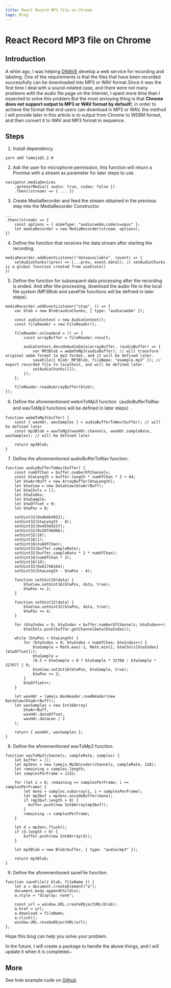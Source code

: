 ```yaml
---
title: React Record MP3 file on Chrome
tags: Blog
---
```

# React Record MP3 file on Chrome

## Introduction
A while ago, I was helping [DWAVE](https://dwave.cc/) develop a web service for recording and labeling. One of the requirements is that the files that have been recorded successfully can be downloaded into MP3 or WAV format.Since it was the first time I deal with a sound-related case, and there were not many problems with the audio file page on the Internet, I spent more time than I expected to solve this problem.But the most annoying thing is that **Chrome does not support output to MP3 or WAV format by default!**, in order to achieve the format that end users can download in MP3 or WAV, the method I will provide later in this article is to output from Chrome to WEBM format, and then convert it to WAV and MP3 format in sequence.



## Steps
1. Install dependency.
```bash=
yarn add lamejs@1.2.0
```

2. Ask the user for microphone permission, this function will return a Promise with a stream as parameter for later steps to use.
```javascript=
navigator.mediaDevices
    .getUserMedia({ audio: true, video: false })
    .then((stream) => { ... })
```

3. Create MediaRecorder and feed the stream obtained in the previous step into the MediaRecorder Constructor.
```javascript=
...
.then((stream) => {
    const options = { mimeType: "audio/webm;codecs=opus" };
    let mediaRecorder = new MediaRecorder(stream, options);  
})
```

4. Define the function that receives the data stream after starting the recording.
```javascript=
mediaRecorder.addEventListener("dataavailable", (event) => {
    setAudioChunks((prev) => [...prev, event.data]); // setAudioChucks is a global function created from useState()
})

```

5. Define the function for subsequent data processing after the recording is ended. And after the processing, download the audio file to the local file system (MP3Blob and saveFile functions will be defined in later steps).
```javascript=
mediaRecorder.addEventListener("stop", () => {
    var blob = new Blob(audioChunks, { type: "audio/webm" });

    const audioContext = new AudioContext();
    const fileReader = new FileReader();

    fileReader.onloadend = () => {
        const arrayBuffer = fileReader.result; 

        audioContext.decodeAudioData(arrayBuffer, (audioBuffer) => {
            var MP3Blob = webmToMp3(audioBuffer); // will transform original webm format to mp3 format, and it will be defined later.
            saveFile({ blob: MP3Blob, fileName: "example.mp3" }); // export recorded file to localhost, and will be defined later.
            setAudioChunks([]);
        });
    };

    fileReader.readAsArrayBuffer(blob);
});

```

6. Define the aforementioned webmToMp3 function（audioBufferToWav and wavToMp3 functions will be defined in later steps）.
```javascript=
function webmToMp3(buffer) {
    const { wavHdr, wavSamples } = audioBufferToWav(buffer); // will be defined later
    const mp3Blob = wavToMp3(wavHdr.channels, wavHdr.sampleRate, wavSamples); // will be defined later

    return mp3Blob;
}
```

7. Define the aforementioned audioBufferToWav function.
```javascript=
function audioBufferToWav(buffer) {
    const numOfChan = buffer.numberOfChannels;
    const btwLength = buffer.length * numOfChan * 2 + 44;
    let btwArrBuff = new ArrayBuffer(btwLength);
    let btwView = new DataView(btwArrBuff);
    let btwChnls = [];
    let btwIndex;
    let btwSample;
    let btwOffset = 0;
    let btwPos = 0;
    
    setUint32(0x46464952); 
    setUint32(btwLength - 8);
    setUint32(0x45564157);
    setUint32(0x20746d66);
    setUint32(16);
    setUint16(1);
    setUint16(numOfChan);
    setUint32(buffer.sampleRate);
    setUint32(buffer.sampleRate * 2 * numOfChan);
    setUint16(numOfChan * 2);
    setUint16(16);
    setUint32(0x61746164);
    setUint32(btwLength - btwPos - 4);

    function setUint16(data) {
        btwView.setUint16(btwPos, data, true);
        btwPos += 2;
    }

    function setUint32(data) {
        btwView.setUint32(btwPos, data, true);
        btwPos += 4;
    }

    for (btwIndex = 0; btwIndex < buffer.numberOfChannels; btwIndex++)
        btwChnls.push(buffer.getChannelData(btwIndex));

    while (btwPos < btwLength) {
        for (btwIndex = 0; btwIndex < numOfChan; btwIndex++) {
            btwSample = Math.max(-1, Math.min(1, btwChnls[btwIndex][btwOffset])); 
            btwSample =
            (0.5 + btwSample < 0 ? btwSample * 32768 : btwSample * 32767) | 0; 
            btwView.setInt16(btwPos, btwSample, true);
            btwPos += 2;
        }
        btwOffset++;
    }

    let wavHdr = lamejs.WavHeader.readHeader(new DataView(btwArrBuff));
    let wavSamples = new Int16Array(
        btwArrBuff,
        wavHdr.dataOffset,
        wavHdr.dataLen / 2
    );

    return { wavHdr, wavSamples };
}
```

8. Define the aforementioned wavToMp3 function.
```javascript=
function wavToMp3(channels, sampleRate, samples) {
    let buffer = [];
    let mp3enc = new lamejs.Mp3Encoder(channels, sampleRate, 128);
    let remaining = samples.length;
    let samplesPerFrame = 1152;
    
    for (let i = 0; remaining >= samplesPerFrame; i += samplesPerFrame) {
        let mono = samples.subarray(i, i + samplesPerFrame);
        let mp3buf = mp3enc.encodeBuffer(mono);
        if (mp3buf.length > 0) {
          buffer.push(new Int8Array(mp3buf));
        }
        remaining -= samplesPerFrame;
    }
    
    let d = mp3enc.flush();
    if (d.length > 0) {
        buffer.push(new Int8Array(d));
    }

    let mp3Blob = new Blob(buffer, { type: "audio/mp3" });

    return mp3Blob;
}

```

9. Define the aforementioned saveFile function.
```javascript=
function saveFile({ blob, fileName }) {
    let a = document.createElement("a");
    document.body.appendChild(a);
    a.style = "display: none";

    const url = window.URL.createObjectURL(blob);
    a.href = url;
    a.download = fileName;
    a.click();
    window.URL.revokeObjectURL(url);
};

```

Hope this blog can help you solve your problem. 

In the future, I will create a package to handle the above things, and I will update it when it is completed~

## More
See hole example code on [Github]()